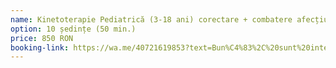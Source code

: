 ```yaml
---
name: Kinetoterapie Pediatrică (3-18 ani) corectare + combatere afecțiuni
option: 10 ședințe (50 min.)
price: 850 RON
booking-link: https://wa.me/40721619853?text=Bun%C4%83%2C%20sunt%20interesat%C4%83%20de%20medical%20procedura%20%22Kinetoterapie%20Pediatric%C4%83%20%283-18%20ani%29%20corectare%20%2B%20combatere%20afec%C8%9Biuni%2010%20%C8%99edin%C8%9Be%20%2850%20min.%29%20850%20RON%22
---
```

